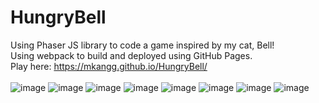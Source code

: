 # HungryBell
Using Phaser JS library to code a game inspired by my cat, Bell! <br>
Using webpack to build and deployed using GitHub Pages. <br>
Play here: https://mkangg.github.io/HungryBell/
<br><br>
![image](https://github.com/user-attachments/assets/71639f0e-8f53-4d95-b82c-820dc8b5c44c)
![image](https://github.com/user-attachments/assets/30b36edd-67d1-4946-a98f-5abaaad46f50)
![image](https://github.com/user-attachments/assets/daab058e-1d80-46bc-a906-d68834f5a619)
![image](https://github.com/user-attachments/assets/02b6f606-0950-44c4-bc3d-6a033d5c00fc)
![image](https://github.com/user-attachments/assets/bc59d43d-3ae6-451d-9b65-1f57ca0bdcfc)
![image](https://github.com/user-attachments/assets/0bedc730-949a-4609-8feb-e15e13c6f2b7)
![image](https://github.com/user-attachments/assets/6821d701-18d4-45fc-9714-d79ea4afd581)
![image](https://github.com/user-attachments/assets/54f7c754-a076-4ac0-85ca-902f3fdccaee)
